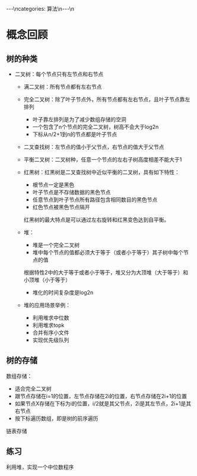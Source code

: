 ---\ncategories: 算法\n---\n
# 概念回顾

## 树的种类

- 二叉树：每个节点只有左节点和右节点

  - 满二叉树：所有节点都有左右节点

  - 完全二叉树：除了叶子节点外，所有节点都有左右节点，且叶子节点靠左排列

    - 叶子靠左排列是为了减少数组存储的空洞
    - 一个包含了n个节点的完全二叉树，树高不会大于log2n
    - 下标从n/2+1到n的节点都是叶子节点

  - 二叉查找树：左节点的值小于父节点，右节点的值大于父节点

  - 平衡二叉树：二叉树种，任意一个节点的左右子树高度相差不能大于1

  - 红黑树：红黑树是二叉查找树中近似平衡的二叉树，具有如下特性：

    - 根节点一定是黑色
    - 叶子节点是不存储数据的黑色节点
    - 任意节点到叶子节点所有路径包含相同数目的黑色节点
    - 红色节点被黑色节点隔开

    红黑树的最大特点是可以通过左右旋转和红黑变色达到自平衡。

  - 堆：

    - 堆是一个完全二叉树
    - 堆中每个节点的值都必须大于等于（或者小于等于）其子树中每个节点的值

    根据特性2中的大于等于或者小于等于，堆又分为大顶堆（大于等于）和小顶堆（小于等于）

    - 堆化的时间复杂度是log2n

  - 堆的应用场景举例：

    - 利用堆求中位数
    - 利用堆求topk
    - 合并有序小文件
    - 实现优先级队列

## 树的存储

数组存储：

- 适合完全二叉树
- 跟节点存储在i=1的位置，左节点存储在2i的位置，右节点存储在2i+1的位置
- 如果节点X存储在下标为i的位置，i/2就是其父节点，2i是其左节点，2i+1是其右节点
- 按下标遍历数组，即是树的前序遍历

链表存储

## 练习

利用堆，实现一个中位数程序